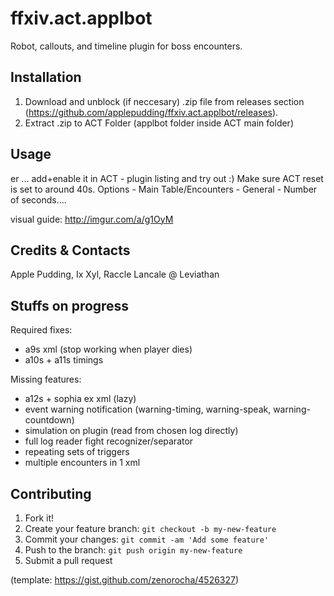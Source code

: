 # ffxiv.act.applbot
Robot, callouts, and timeline plugin for boss encounters.

## Installation
1. Download and unblock (if neccesary) .zip file from releases section (https://github.com/applepudding/ffxiv.act.applbot/releases).
2. Extract .zip to ACT Folder (applbot folder inside ACT main folder)

## Usage
er ... add+enable it in ACT - plugin listing and try out :) 
Make sure ACT reset is set to around 40s. Options - Main Table/Encounters - General - Number of seconds....

visual guide: http://imgur.com/a/g1OyM

## Credits & Contacts
Apple Pudding, Ix Xyl, Raccle Lancale @ Leviathan

## Stuffs on progress
Required fixes:
- a9s xml (stop working when player dies)
- a10s + a11s timings

Missing features:
- a12s + sophia ex xml (lazy)
- event warning notification (warning-timing, warning-speak, warning-countdown)
- simulation on plugin (read from chosen log directly)
- full log reader fight recognizer/separator
- repeating sets of triggers
- multiple encounters in 1 xml

## Contributing 
1. Fork it!
2. Create your feature branch: `git checkout -b my-new-feature`
3. Commit your changes: `git commit -am 'Add some feature'`
4. Push to the branch: `git push origin my-new-feature`
5. Submit a pull request

(template: https://gist.github.com/zenorocha/4526327)